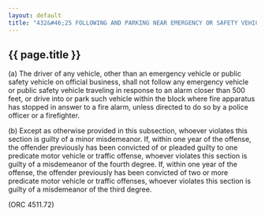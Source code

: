 ---
layout: default 
title: "432&#46;25 FOLLOWING AND PARKING NEAR EMERGENCY OR SAFETY VEHICLES&#46;"---

{{ page.title }}
----------------

​(a) The driver of any vehicle, other than an emergency vehicle or
public safety vehicle on official business, shall not follow any
emergency vehicle or public safety vehicle traveling in response to an
alarm closer than 500 feet, or drive into or park such vehicle within
the block where fire apparatus has stopped in answer to a fire alarm,
unless directed to do so by a police officer or a firefighter.

​(b) Except as otherwise provided in this subsection, whoever violates
this section is guilty of a minor misdemeanor. If, within one year of
the offense, the offender previously has been convicted of or pleaded
guilty to one predicate motor vehicle or traffic offense, whoever
violates this section is guilty of a misdemeanor of the fourth degree.
If, within one year of the offense, the offender previously has been
convicted of two or more predicate motor vehicle or traffic offenses,
whoever violates this section is guilty of a misdemeanor of the third
degree.

(ORC 4511.72)
